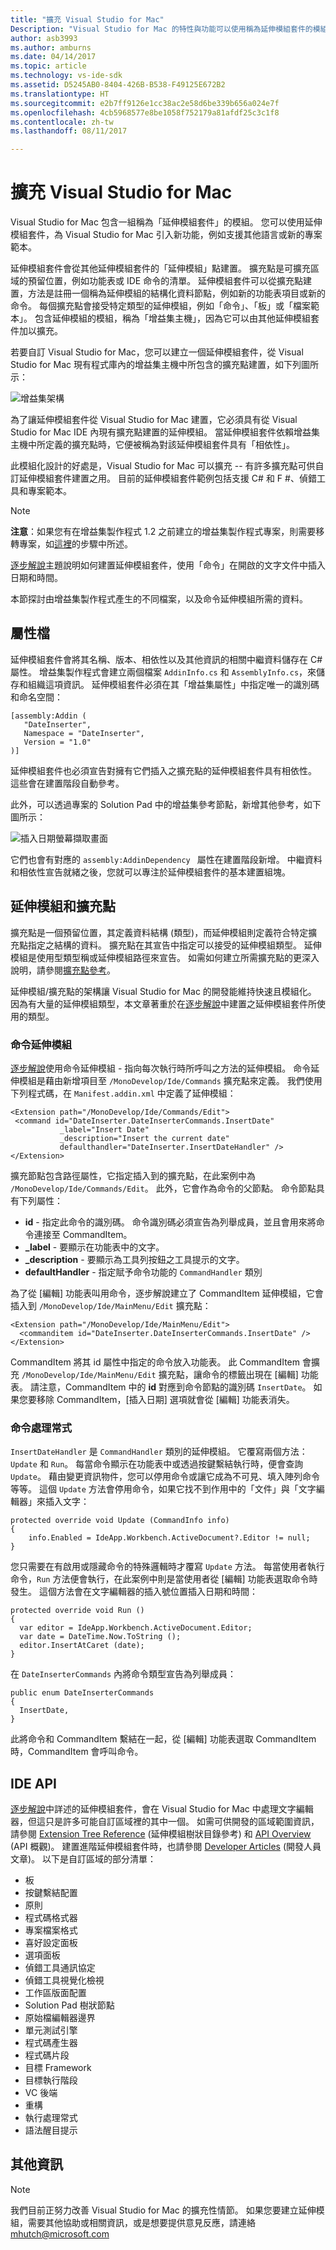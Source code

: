 ```yaml
---
title: "擴充 Visual Studio for Mac"
Description: "Visual Studio for Mac 的特性與功能可以使用稱為延伸模組套件的模組來擴充。 本指南的第一個部分會建立簡單的 Visual Studio for Mac 延伸模組套件，在文件中插入日期和時間。 本指南的第二個部分則介紹延伸模組套件系統的基本概念，和形成 Visual Studio for Mac 基礎的一些核心應用程式開發介面。"
author: asb3993
ms.author: amburns
ms.date: 04/14/2017
ms.topic: article
ms.technology: vs-ide-sdk
ms.assetid: D5245AB0-8404-426B-B538-F49125E672B2
ms.translationtype: HT
ms.sourcegitcommit: e2b7ff9126e1cc38ac2e58d6be339b656a024e7f
ms.openlocfilehash: 4cb5968577e8be1058f752179a81afdf25c3c1f8
ms.contentlocale: zh-tw
ms.lasthandoff: 08/11/2017

---
```


# <a name="extending-visual-studio-for-mac"></a>擴充 Visual Studio for Mac

Visual Studio for Mac 包含一組稱為「延伸模組套件」的模組。 您可以使用延伸模組套件，為 Visual Studio for Mac 引入新功能，例如支援其他語言或新的專案範本。

延伸模組套件會從其他延伸模組套件的「延伸模組」點建置。 擴充點是可擴充區域的預留位置，例如功能表或 IDE 命令的清單。 延伸模組套件可以從擴充點建置，方法是註冊一個稱為延伸模組的結構化資料節點，例如新的功能表項目或新的命令。 每個擴充點會接受特定類型的延伸模組，例如「命令」、「板」或「檔案範本」。 包含延伸模組的模組，稱為「增益集主機」，因為它可以由其他延伸模組套件加以擴充。

若要自訂 Visual Studio for Mac，您可以建立一個延伸模組套件，從 Visual Studio for Mac 現有程式庫內的增益集主機中所包含的擴充點建置，如下列圖所示：

![增益集架構](media/extending-visual-studio-mac-addin1.png)

為了讓延伸模組套件從 Visual Studio for Mac 建置，它必須具有從 Visual Studio for Mac IDE 內現有擴充點建置的延伸模組。 當延伸模組套件依賴增益集主機中所定義的擴充點時，它便被稱為對該延伸模組套件具有「相依性」。

此模組化設計的好處是，Visual Studio for Mac 可以擴充 -- 有許多擴充點可供自訂延伸模組套件建置之用。 目前的延伸模組套件範例包括支援 C# 和 F #、偵錯工具和專案範本。

> [!NOTE]
> **注意**：如果您有在增益集製作程式 1.2 之前建立的增益集製作程式專案，則需要移轉專案，如[這裡](https://mhut.ch/addinmaker/1.2)的步驟中所述。

[逐步解說](~/extending-visual-studio-mac-walkthrough.md)主題說明如何建置延伸模組套件，使用「命令」在開啟的文字文件中插入日期和時間。

本節探討由增益集製作程式產生的不同檔案，以及命令延伸模組所需的資料。

## <a name="attribute-files"></a>屬性檔

延伸模組套件會將其名稱、版本、相依性以及其他資訊的相關中繼資料儲存在 C# 屬性。 增益集製作程式會建立兩個檔案 `AddinInfo.cs` 和 `AssemblyInfo.cs`，來儲存和組織這項資訊。 延伸模組套件必須在其「增益集屬性」中指定唯一的識別碼和命名空間：

```
[assembly:Addin (
   "DateInserter",
   Namespace = "DateInserter",
   Version = "1.0"
)]
```

延伸模組套件也必須宣告對擁有它們插入之擴充點的延伸模組套件具有相依性。 這些會在建置階段自動參考。

此外，可以透過專案的 Solution Pad 中的增益集參考節點，新增其他參考，如下圖所示：

![插入日期螢幕擷取畫面](media/extending-visual-studio-mac-addin13.png)

它們也會有對應的 `assembly:AddinDependency ` 屬性在建置階段新增。 中繼資料和相依性宣告就緒之後，您就可以專注於延伸模組套件的基本建置組塊。

## <a name="extensions-and-extension-points"></a>延伸模組和擴充點

擴充點是一個預留位置，其定義資料結構 (類型)，而延伸模組則定義符合特定擴充點指定之結構的資料。 擴充點在其宣告中指定可以接受的延伸模組類型。 延伸模組是使用型類型稱或延伸模組路徑來宣告。 如需如何建立所需擴充點的更深入說明，請參閱[擴充點參考](http://monoaddins.codeplex.com/wikipage?title=Extension%20Points&referringTitle=Description%20of%20Add-ins%20and%20Add-in%20Roots)。

延伸模組/擴充點的架構讓 Visual Studio for Mac 的開發能維持快速且模組化。 因為有大量的延伸模組類型，本文章著重於在[逐步解說](~/extending-visual-studio-mac-walkthrough.md)中建置之延伸模組套件所使用的類型。

### <a name="command-extensions"></a>命令延伸模組

[逐步解說](~/extending-visual-studio-mac-walkthrough.md)使用命令延伸模組 - 指向每次執行時所呼叫之方法的延伸模組。 命令延伸模組是藉由新增項目至 `/MonoDevelop/Ide/Commands` 擴充點來定義。 我們使用下列程式碼，在 `Manifest.addin.xml` 中定義了延伸模組：

 ```
<Extension path="/MonoDevelop/Ide/Commands/Edit">
  <command id="DateInserter.DateInserterCommands.InsertDate"
            _label="Insert Date"
            _description="Insert the current date"
            defaulthandler="DateInserter.InsertDateHandler" />
</Extension>
```

擴充節點包含路徑屬性，它指定插入到的擴充點，在此案例中為 `/MonoDevelop/Ide/Commands/Edit`。 此外，它會作為命令的父節點。 命令節點具有下列屬性：

*   **id** - 指定此命令的識別碼。 命令識別碼必須宣告為列舉成員，並且會用來將命令連接至 CommandItem。
*   **_label** - 要顯示在功能表中的文字。
*   **_description** - 要顯示為工具列按鈕之工具提示的文字。
*   **defaultHandler** - 指定賦予命令功能的 `CommandHandler` 類別

為了從 [編輯] 功能表叫用命令，逐步解說建立了 CommandItem 延伸模組，它會插入到 `/MonoDevelop/Ide/MainMenu/Edit` 擴充點：

```
<Extension path="/MonoDevelop/Ide/MainMenu/Edit">
  <commanditem id="DateInserter.DateInserterCommands.InsertDate" />
</Extension>
```

CommandItem 將其 id 屬性中指定的命令放入功能表。 此 CommandItem 會擴充 `/MonoDevelop/Ide/MainMenu/Edit` 擴充點，讓命令的標籤出現在 [編輯] 功能表。 請注意，CommandItem 中的 **id** 對應到命令節點的識別碼 `InsertDate`。 如果您要移除 CommandItem，[插入日期] 選項就會從 [編輯] 功能表消失。

### <a name="command-handlers"></a>命令處理常式

`InsertDateHandler` 是 `CommandHandler` 類別的延伸模組。 它覆寫兩個方法：`Update` 和 `Run`。 每當命令顯示在功能表中或透過按鍵繫結執行時，便會查詢 `Update`。 藉由變更資訊物件，您可以停用命令或讓它成為不可見、填入陣列命令等等。 這個 `Update` 方法會停用命令，如果它找不到作用中的「文件」與「文字編輯器」來插入文字：

```
protected override void Update (CommandInfo info)
{
    info.Enabled = IdeApp.Workbench.ActiveDocument?.Editor != null;
}
```

您只需要在有啟用或隱藏命令的特殊邏輯時才覆寫 `Update` 方法。 每當使用者執行命令，`Run` 方法便會執行，在此案例中則是當使用者從 [編輯] 功能表選取命令時發生。 這個方法會在文字編輯器的插入號位置插入日期和時間：

```
protected override void Run ()
{
  var editor = IdeApp.Workbench.ActiveDocument.Editor;
  var date = DateTime.Now.ToString ();
  editor.InsertAtCaret (date);
}
```

在 `DateInserterCommands` 內將命令類型宣告為列舉成員：

```
public enum DateInserterCommands
{
  InsertDate,
}
```

此將命令和 CommandItem 繫結在一起，從 [編輯] 功能表選取 CommandItem 時，CommandItem 會呼叫命令。

## <a name="ide-apis"></a>IDE API

[逐步解說](~/extending-visual-studio-mac-walkthrough.md)中詳述的延伸模組套件，會在 Visual Studio for Mac 中處理文字編輯器，但這只是許多可能自訂區域裡的其中一個。 如需可供開發的區域範圍資訊，請參閱 [Extension Tree Reference](http://monodevelop.com/Developers/Articles/Extension_Tree_Reference) (延伸模組樹狀目錄參考) 和 [API Overview](http://monodevelop.com/Developers/Articles/API_Overview) (API 概觀)。 建置進階延伸模組套件時，也請參閱 [Developer Articles](http://monodevelop.com/Developers/Articles) (開發人員文章)。 以下是自訂區域的部分清單：

*   板
*   按鍵繫結配置
*   原則
*   程式碼格式器
*   專案檔案格式
*   喜好設定面板
*   選項面板
*   偵錯工具通訊協定
*   偵錯工具視覺化檢視
*   工作區版面配置
*   Solution Pad 樹狀節點
*   原始檔編輯器邊界
*   單元測試引擎
*   程式碼產生器
*   程式碼片段
*   目標 Framework
*   目標執行階段
*   VC 後端
*   重構
*   執行處理常式
*   語法醒目提示

## <a name="additional-information"></a>其他資訊

> [!NOTE]
我們目前正努力改善 Visual Studio for Mac 的擴充性情節。 如果您要建立延伸模組，需要其他協助或相關資訊，或是想要提供意見反應，請連絡 mhutch@microsoft.com
